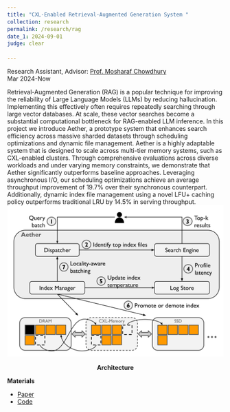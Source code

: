 ```yaml
---
title: "CXL-Enabled Retrieval-Augmented Generation System "
collection: research
permalink: /research/rag
date_1: 2024-09-01
judge: clear

---
```

<p>Research Assistant, Advisor: <a href="https://symbioticlab.org/people/">Prof. Mosharaf Chowdhury</a>
<br>Mar 2024-Now</p>
Retrieval-Augmented Generation (RAG) is a popular technique for improving the reliability of Large Language
Models (LLMs) by reducing hallucination. Implementing this effectively often requires repeatedly searching
through large vector databases. At scale, these vector searches become a substantial computational bottleneck
for RAG-enabled LLM inference. In this project we introduce Aether, a prototype system that enhances search
efficiency across massive sharded datasets through scheduling optimizations and dynamic file management. Aether
is a highly adaptable system that is designed to scale across multi-tier memory systems, such as CXL-enabled
clusters. Through comprehensive evaluations across diverse workloads and under varying memory constraints,
we demonstrate that Aether significantly outperforms baseline approaches. Leveraging asynchronous I/O, our
scheduling optimizations achieve an average throughput improvement of 19.7% over their synchronous counterpart.
Additionally, dynamic index file management using a novel LFU+ caching policy outperforms traditional LRU by
14.5% in serving throughput.

<br>
<img src='/images/aether-architecture.png'>
<p><center><b>Architecture</b></center></p>

**Materials**
<ul>
<li><a href="/files/aether_rag.pdf">Paper</a></li>
<li><a href="https://github.com/JhengLu/GENAI_CXL_PLUS/tree/main">Code</a></li>
</ul>

